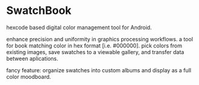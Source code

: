 # SwatchBook
hexcode based digital color management tool for Android.

enhance precision and uniformity in graphics processing workflows. a tool for book matching color in hex format [i.e. #000000]. pick colors from existing images, save swatches to a viewable gallery, and transfer data between aplications.

fancy feature: organize swatches into custom albums and display as a full color moodboard.
